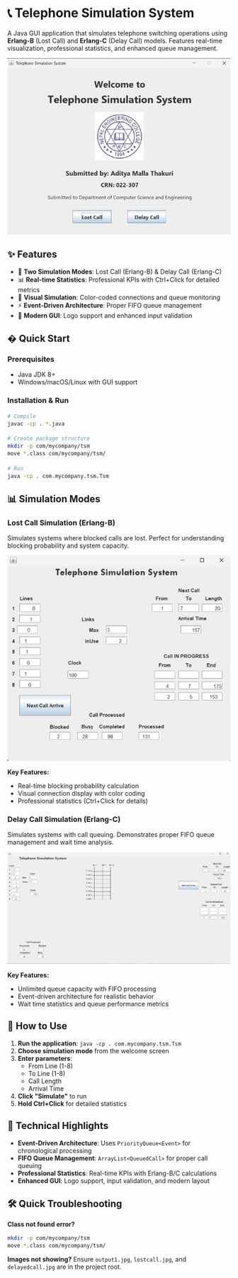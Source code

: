 # 📞 Telephone Simulation System

A Java GUI application that simulates telephone switching operations using **Erlang-B** (Lost Call) and **Erlang-C** (Delay Call) models. Features real-time visualization, professional statistics, and enhanced queue management.

![Welcome Screen](output1.jpg)

## ✨ Features

- 🎯 **Two Simulation Modes**: Lost Call (Erlang-B) & Delay Call (Erlang-C)
- 📊 **Real-time Statistics**: Professional KPIs with Ctrl+Click for detailed metrics
- 🎨 **Visual Simulation**: Color-coded connections and queue monitoring
- ⚡ **Event-Driven Architecture**: Proper FIFO queue management
- 📱 **Modern GUI**: Logo support and enhanced input validation

## � Quick Start

### Prerequisites
- Java JDK 8+
- Windows/macOS/Linux with GUI support

### Installation & Run
```bash
# Compile
javac -cp . *.java

# Create package structure
mkdir -p com/mycompany/tsm
move *.class com/mycompany/tsm/

# Run
java -cp . com.mycompany.tsm.Tsm
```

## 📊 Simulation Modes

### Lost Call Simulation (Erlang-B)
Simulates systems where blocked calls are lost. Perfect for understanding blocking probability and system capacity.

![Lost Call Simulation](lostcall.jpg)

**Key Features:**
- Real-time blocking probability calculation
- Visual connection display with color coding
- Professional statistics (Ctrl+Click for details)

### Delay Call Simulation (Erlang-C)  
Simulates systems with call queuing. Demonstrates proper FIFO queue management and wait time analysis.

![Delay Call Simulation](delayedcall.jpg)

**Key Features:**
- Unlimited queue capacity with FIFO processing
- Event-driven architecture for realistic behavior
- Wait time statistics and queue performance metrics

## 🎯 How to Use

1. **Run the application**: `java -cp . com.mycompany.tsm.Tsm`
2. **Choose simulation mode** from the welcome screen
3. **Enter parameters**:
   - From Line (1-8)
   - To Line (1-8) 
   - Call Length
   - Arrival Time
4. **Click "Simulate"** to run
5. **Hold Ctrl+Click** for detailed statistics

## 🔧 Technical Highlights

- **Event-Driven Architecture**: Uses `PriorityQueue<Event>` for chronological processing
- **FIFO Queue Management**: `ArrayList<QueuedCall>` for proper call queuing
- **Professional Statistics**: Real-time KPIs with Erlang-B/C calculations
- **Enhanced GUI**: Logo support, input validation, and modern layout

## 🛠️ Quick Troubleshooting

**Class not found error?**
```bash
mkdir -p com/mycompany/tsm
move *.class com/mycompany/tsm/
```

**Images not showing?** Ensure `output1.jpg`, `lostcall.jpg`, and `delayedcall.jpg` are in the project root.
